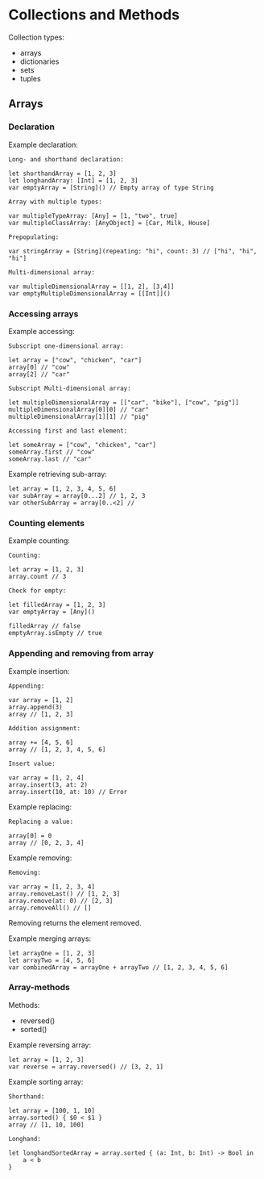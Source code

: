 # Collections and Methods

Collection types:

- arrays
- dictionaries
- sets
- tuples

## Arrays

### Declaration

Example declaration:

    Long- and shorthand declaration:

    let shorthandArray = [1, 2, 3]
    let longhandArray: [Int] = [1, 2, 3]
    var emptyArray = [String]() // Empty array of type String

    Array with multiple types:

    var multipleTypeArray: [Any] = [1, "two", true]
    var multipleClassArray: [AnyObject] = [Car, Milk, House]

    Prepopulating:

    var stringArray = [String](repeating: "hi", count: 3) // ["hi", "hi", "hi"]

    Multi-dimensional array:

    var multipleDimensionalArray = [[1, 2], [3,4]]
    var emptyMultipleDimensionalArray = [[Int]]()

### Accessing arrays

Example accessing:

    Subscript one-dimensional array:

    let array = ["cow", "chicken", "car"]
    array[0] // "cow"
    array[2] // "car"

    Subscript Multi-dimensional array:

    let multipleDimensionalArray = [["car", "bike"], ["cow", "pig"]]
    multipleDimensionalArray[0][0] // "car"
    multipleDimensionalArray[1][1] // "pig"

    Accessing first and last element:

    let someArray = ["cow", "chicken", "car"]
    someArray.first // "cow"
    someArray.last // "car"

Example retrieving sub-array:

    let array = [1, 2, 3, 4, 5, 6]
    var subArray = array[0...2] // 1, 2, 3
    var otherSubArray = array[0..<2] //


### Counting elements

Example counting:

    Counting:

    let array = [1, 2, 3]
    array.count // 3

    Check for empty:

    let filledArray = [1, 2, 3]
    var emptyArray = [Any]()

    filledArray // false
    emptyArray.isEmpty // true

### Appending and removing from array

Example insertion:

    Appending:

    var array = [1, 2]
    array.append(3)
    array // [1, 2, 3]

    Addition assignment:

    array += [4, 5, 6]
    array // [1, 2, 3, 4, 5, 6]

    Insert value:

    var array = [1, 2, 4]
    array.insert(3, at: 2)
    array.insert(10, at: 10) // Error

Example replacing:

    Replacing a value:

    array[0] = 0
    array // [0, 2, 3, 4]

Example removing:

    Removing:

    var array = [1, 2, 3, 4]
    array.removeLast() // [1, 2, 3]
    array.remove(at: 0) // [2, 3]
    array.removeAll() // []

Removing returns the element removed.

Example merging arrays:

    let arrayOne = [1, 2, 3]
    let arrayTwo = [4, 5, 6]
    var combinedArray = arrayOne + arrayTwo // [1, 2, 3, 4, 5, 6]

### Array-methods

Methods:

- reversed()
- sorted()

Example reversing array:

    let array = [1, 2, 3]
    var reverse = array.reversed() // [3, 2, 1]

Example sorting array:

    Shorthand:

    let array = [100, 1, 10]
    array.sorted() { $0 < $1 }
    array // [1, 10, 100]

    Longhand:

    let longhandSortedArray = array.sorted { (a: Int, b: Int) -> Bool in
        a < b
    }
